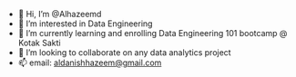 - 👋 Hi, I’m @Alhazeemd
- 👀 I’m interested in Data Engineering
- 🌱 I’m currently learning and enrolling Data Engineering 101 bootcamp @ Kotak Sakti
- 💞️ I’m looking to collaborate on any data analytics project
- 📫 email: aldanishhazeem@gmail.com


<!---
Alhazeemd/Alhazeemd is a ✨ special ✨ repository because its `README.md` (this file) appears on your GitHub profile.
You can click the Preview link to take a look at your changes.
--->
